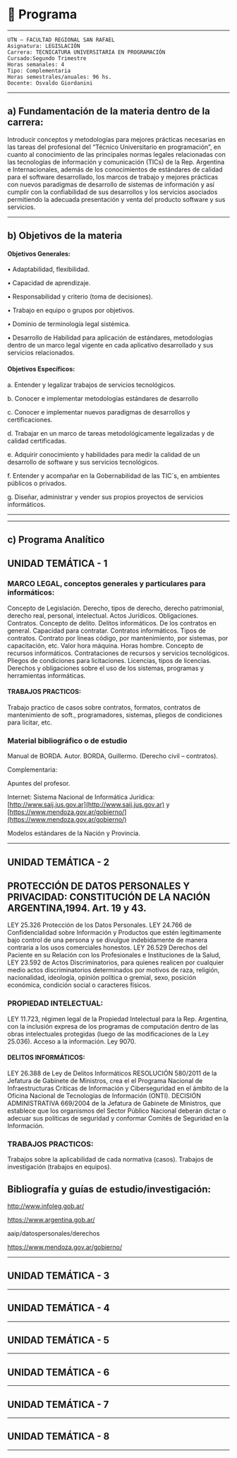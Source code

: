 # :book: Programa

---

```
UTN – FACULTAD REGIONAL SAN RAFAEL
Asignatura: LEGISLACIÓN
Carrera: TECNICATURA UNIVERSITARIA EN PROGRAMACIÓN
Cursado:Segundo Trimestre
Horas semanales: 4
Tipo: Complementaria
Horas semestrales/anuales: 96 hs.
Docente: Osvaldo Giordanini
```

---

## a) Fundamentación de la materia dentro de la carrera:

Introducir conceptos y metodologías para mejores prácticas necesarias en las tareas del profesional del
“Técnico Universitario en programación”, en cuanto al conocimiento de las principales normas legales
relacionadas con las tecnologías de información y comunicación (TICs) de la Rep. Argentina e
Internacionales, además de los conocimientos de estándares de calidad para el software desarrollado, los
marcos de trabajo y mejores prácticas con nuevos paradigmas de desarrollo de sistemas de información y
así cumplir con la confiabilidad de sus desarrollos y los servicios asociados permitiendo la adecuada
presentación y venta del producto software y sus servicios.

---

## b) Objetivos de la materia

#### Objetivos Generales:

• Adaptabilidad, flexibilidad.

• Capacidad de aprendizaje.

• Responsabilidad y criterio (toma de decisiones).

• Trabajo en equipo o grupos por objetivos.

• Dominio de terminología legal sistémica.

• Desarrollo de Habilidad para aplicación de estándares, metodologías dentro de un marco legal vigente en cada aplicativo desarrollado y sus servicios relacionados.

#### Objetivos Específicos:

a. Entender y legalizar trabajos de servicios tecnológicos.

b. Conocer e implementar metodologías estándares de desarrollo

c. Conocer e implementar nuevos paradigmas de desarrollos y certificaciones.

d. Trabajar en un marco de tareas metodológicamente legalizadas y de calidad certificadas.

e. Adquirir conocimiento y habilidades para medir la calidad de un desarrollo de software y sus servicios tecnológicos.

f. Entender y acompañar en la Gobernabilidad de las TIC´s, en ambientes públicos o privados.

g. Diseñar, administrar y vender sus propios proyectos de servicios informáticos.

---
---

## c) Programa Analítico

## UNIDAD TEMÁTICA - 1

### MARCO LEGAL, conceptos generales y particulares para informáticos:

Concepto de Legislación. Derecho, tipos de derecho,
derecho patrimonial, derecho real, personal, intelectual.
Actos Jurídicos. Obligaciones. Contratos. Concepto de
delito. Delitos informáticos. De los contratos en general.
Capacidad para contratar. Contratos informáticos. Tipos de
contratos. Contrato por líneas código, por mantenimiento,
por sistemas, por capacitación, etc. Valor hora máquina.
Horas hombre. Concepto de recursos informáticos.
Contrataciones de recursos y servicios tecnológicos. Pliegos
de condiciones para licitaciones. Licencias, tipos de
licencias. Derechos y obligaciones sobre el uso de los
sistemas, programas y herramientas informáticas.

#### TRABAJOS PRACTICOS:

Trabajo practico de casos sobre contratos, formatos, contratos de mantenimiento de soft., programadores, sistemas, pliegos de condiciones para licitar, etc.
 
### Material bibliográfico o de estudio

Manual de BORDA. Autor. BORDA, Guillermo. (Derecho civil – contratos).

Complementaria:

Apuntes del profesor.

Internet: Sistema Nacional de Informática Jurídica: [http://www.saij.jus.gov.ar](http://www.saij.jus.gov.ar) y [https://www.mendoza.gov.ar/gobierno/](https://www.mendoza.gov.ar/gobierno/)

Modelos estándares de la Nación y Provincia.


---

## UNIDAD TEMÁTICA - 2

## PROTECCIÓN DE DATOS PERSONALES Y PRIVACIDAD: CONSTITUCIÓN DE LA NACIÓN ARGENTINA,1994. Art. 19 y 43.

LEY 25.326 Protección de los Datos Personales.
LEY 24.766 de Confidencialidad sobre Información y
Productos que estén legítimamente bajo control de una
persona y se divulgue indebidamente de manera contraria
a los usos comerciales honestos.
LEY 26.529 Derechos del Paciente en su Relación con los
Profesionales e Instituciones de la Salud,
LEY 23.592 de Actos Discriminatorios, para quienes realicen
por cualquier medio actos discriminatorios determinados por motivos de raza, religión, nacionalidad, ideología,
opinión política o gremial, sexo, posición económica,
condición social o caracteres físicos.

### PROPIEDAD INTELECTUAL:

LEY 11.723, régimen legal de la Propiedad Intelectual para
la Rep. Argentina, con la inclusión expresa de los programas
de computación dentro de las obras intelectuales
protegidas (luego de las modificaciones de la Ley 25.036).
Acceso a la información. Ley 9070.

#### DELITOS INFORMÁTICOS:

LEY 26.388 de Ley de Delitos Informáticos
RESOLUCIÓN 580/2011 de la Jefatura de Gabinete de
Ministros, crea el el Programa Nacional de Infraestructuras
Críticas de Información y Ciberseguridad en el ámbito de la
Oficina Nacional de Tecnologías de Información (ONTI).
DECISIÓN ADMINISTRATIVA 669/2004 de la Jefatura de
Gabinete de Ministros, que establece que los organismos
del Sector Público Nacional deberán dictar o adecuar sus
políticas de seguridad y conformar Comités de Seguridad en
la Información.

### TRABAJOS PRACTICOS:

Trabajos sobre la aplicabilidad de cada normativa (casos).
Trabajos de investigación (trabajos en equipos).


## Bibliografía y guías de estudio/investigación:

http://www.infoleg.gob.ar/

https://www.argentina.gob.ar/

aaip/datospersonales/derechos

https://www.mendoza.gov.ar/gobierno/

---

## UNIDAD TEMÁTICA - 3

---

## UNIDAD TEMÁTICA - 4

---

## UNIDAD TEMÁTICA - 5

---

## UNIDAD TEMÁTICA - 6

---

## UNIDAD TEMÁTICA - 7 

---

## UNIDAD TEMÁTICA - 8

---
